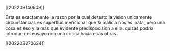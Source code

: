 [[202203140609]]

Esta es exactamente la razon por la cual detesto la vision unicamente circunstancial. es superfluo mencionar que la malicia nos es inata, pero una cosa es eso y la mas que evidente predispocision a ella. quizas podria introducir el ensayo con una critica hacia esas obras.

[[202203270634]]